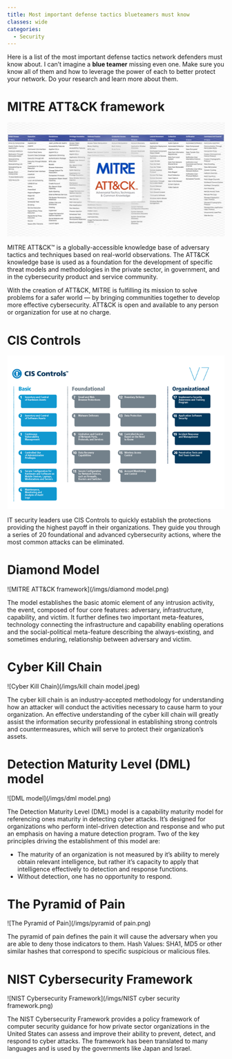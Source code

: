 ```yaml
---
title: Most important defense tactics blueteamers must know
classes: wide
categories:
  - Security
---
```



Here is a list of the most important defense tactics network defenders must know about. 
I can’t imagine a **blue teamer** missing even one. 
Make sure you know all of them and how to leverage the power of each to better protect your network. Do your research and learn more about them.

<!-- more -->

# MITRE ATT&CK framework


![MITRE ATT&CK framework](/imgs/MITRE-att&ck-framework.jpeg)


MITRE ATT&CK™ is a globally-accessible knowledge base of adversary tactics and techniques based on real-world observations. The ATT&CK knowledge base is used as a foundation for the development of specific threat models and methodologies in the private sector, in government, and in the cybersecurity product and service community.

With the creation of ATT&CK, MITRE is fulfilling its mission to solve problems for a safer world — by bringing communities together to develop more 
effective cybersecurity. ATT&CK is open and available to any person or organization for use at no charge.



# CIS Controls


![CIS controls](/imgs/cis_controls.png)


IT security leaders use CIS Controls to quickly establish the protections providing the highest payoff in their organizations. They guide you through a series of 20 foundational and advanced cybersecurity actions, where the most common attacks can be eliminated.



# Diamond Model



![MITRE ATT&CK framework](/imgs/diamond model.png)

The model establishes the basic atomic element of any intrusion activity, the event, composed of four core features: adversary, infrastructure, capability, and victim. It further defines two important meta-features, technology connecting the infrastructure and capability enabling operations and the social-political meta-feature describing the always-existing, and sometimes enduring, relationship between adversary and victim.



# Cyber Kill Chain


![Cyber Kill Chain](/imgs/kill chain model.jpeg)

The cyber kill chain is an industry-accepted methodology for understanding how an attacker will conduct the activities necessary to cause harm to your organization. An effective understanding of the cyber kill chain will greatly assist the information security professional in establishing strong controls and countermeasures, which will serve to protect their organization’s assets.

# Detection Maturity Level (DML) model


![DML model](/imgs/dml model.png)


The Detection Maturity Level (DML) model is a capability maturity model for referencing ones maturity in detecting cyber attacks. It’s designed for organizations who perform intel-driven detection and response and who put an emphasis on having a mature detection program. Two of the key principles driving the establishment of this model are:

- The maturity of an organization is not measured by it’s ability to merely obtain relevant intelligence, but rather it’s capacity to apply that intelligence effectively to detection and response functions.
- Without detection, one has no opportunity to respond.



# The Pyramid of Pain


![The Pyramid of Pain](/imgs/pyramid of pain.png)

The pyramid of pain defines the pain it will cause the adversary when you are able to deny those indicators to them. Hash Values: SHA1, MD5 or other similar hashes that correspond to specific suspicious or malicious files.



# NIST Cybersecurity Framework


![NIST Cybersecurity Framework](/imgs/NIST cyber security framework.png)


The NIST Cybersecurity Framework provides a policy framework of computer security guidance for how private sector organizations in the United States can assess and improve their ability to prevent, detect, and respond to cyber attacks. The framework has been translated to many languages and is used by the governments like Japan and Israel.
